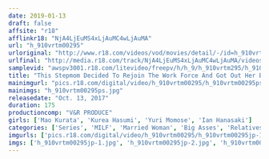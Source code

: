 ```yaml
---
date: 2019-01-13
draft: false
affsite: "r18"
afflinkr18: "NjA4LjEuMS4xLjAuMC4wLjAuMA"
url: "h_910vrtm00295"
urloriginal: "http://www.r18.com/videos/vod/movies/detail/-/id=h_910vrtm00295"
urlfinal: "http://media.r18.com/track/NjA4LjEuMS4xLjAuMC4wLjAuMA/videos/vod/movies/detail/-/id=h_910vrtm00295"
samplevid: "awspv3001.r18.com/litevideo/freepv/h/h_9/h_910vrtm295/h_910vrtm295_dmb_w.mp4"
title: "This Stepmom Decided To Rejoin The Work Force And Got Out Her Business Suits! When Her Son Saw Her Panty Lines Showing On Her Tight Ass, He Could No Longer Resist And Slipped His Dick Right In! She Came Over And Over Again In Furious Ass Slapping Ecstasy That She Had Never Before Experienced With Her Husband!"
mainimgurl: "pics.r18.com/digital/video/h_910vrtm00295/h_910vrtm00295ps.jpg"
mainimgs: "h_910vrtm00295ps.jpg"
releasedate: "Oct. 13, 2017"
duration: 175
productioncomp: "V&R PRODUCE"
girls: ['Mao Kurata', 'Kurea Hasumi', 'Yuri Momose', 'Ian Hanasaki']
categories: ['Series', 'MILF', 'Married Woman', 'Big Asses', 'Relatives', 'Variety', 'Foot Fetish', 'Nymphomaniac', 'Creampie', 'Footjob']
imgurls: ['pics.r18.com/digital/video/h_910vrtm00295/h_910vrtm00295jp-1.jpg', 'pics.r18.com/digital/video/h_910vrtm00295/h_910vrtm00295jp-2.jpg', 'pics.r18.com/digital/video/h_910vrtm00295/h_910vrtm00295jp-3.jpg', 'pics.r18.com/digital/video/h_910vrtm00295/h_910vrtm00295jp-4.jpg', 'pics.r18.com/digital/video/h_910vrtm00295/h_910vrtm00295jp-5.jpg', 'pics.r18.com/digital/video/h_910vrtm00295/h_910vrtm00295jp-6.jpg', 'pics.r18.com/digital/video/h_910vrtm00295/h_910vrtm00295jp-7.jpg', 'pics.r18.com/digital/video/h_910vrtm00295/h_910vrtm00295jp-8.jpg', 'pics.r18.com/digital/video/h_910vrtm00295/h_910vrtm00295jp-9.jpg', 'pics.r18.com/digital/video/h_910vrtm00295/h_910vrtm00295jp-10.jpg', 'pics.r18.com/digital/video/h_910vrtm00295/h_910vrtm00295jp-11.jpg', 'pics.r18.com/digital/video/h_910vrtm00295/h_910vrtm00295jp-12.jpg', 'pics.r18.com/digital/video/h_910vrtm00295/h_910vrtm00295jp-13.jpg', 'pics.r18.com/digital/video/h_910vrtm00295/h_910vrtm00295jp-14.jpg', 'pics.r18.com/digital/video/h_910vrtm00295/h_910vrtm00295jp-15.jpg', 'pics.r18.com/digital/video/h_910vrtm00295/h_910vrtm00295jp-16.jpg', 'pics.r18.com/digital/video/h_910vrtm00295/h_910vrtm00295jp-17.jpg', 'pics.r18.com/digital/video/h_910vrtm00295/h_910vrtm00295jp-18.jpg', 'pics.r18.com/digital/video/h_910vrtm00295/h_910vrtm00295jp-19.jpg', 'pics.r18.com/digital/video/h_910vrtm00295/h_910vrtm00295jp-20.jpg']
imgs: ['h_910vrtm00295jp-1.jpg', 'h_910vrtm00295jp-2.jpg', 'h_910vrtm00295jp-3.jpg', 'h_910vrtm00295jp-4.jpg', 'h_910vrtm00295jp-5.jpg', 'h_910vrtm00295jp-6.jpg', 'h_910vrtm00295jp-7.jpg', 'h_910vrtm00295jp-8.jpg', 'h_910vrtm00295jp-9.jpg', 'h_910vrtm00295jp-10.jpg', 'h_910vrtm00295jp-11.jpg', 'h_910vrtm00295jp-12.jpg', 'h_910vrtm00295jp-13.jpg', 'h_910vrtm00295jp-14.jpg', 'h_910vrtm00295jp-15.jpg', 'h_910vrtm00295jp-16.jpg', 'h_910vrtm00295jp-17.jpg', 'h_910vrtm00295jp-18.jpg', 'h_910vrtm00295jp-19.jpg', 'h_910vrtm00295jp-20.jpg']
---
```


